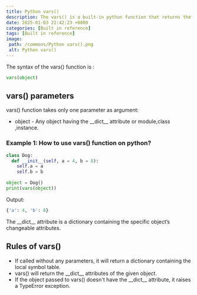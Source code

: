 ```yaml
---
title: Python vars()
description: The vars() is a built-in python function that returns the \_\_dict\_\_ attribute of an object.
date: 2025-01-03 22:42:23 +0800
categories: [Built in reference]
tags: [Built in reference]
image:
 path: /commons/Python vars().png
 alt: Python vars()
---
```


The syntax of the vars() function is :

```python
vars(object)

```

## vars() parameters

vars() function takes only one parameter as argument:

* object \- Any object having the \_\_dict\_\_ attribute or module,class ,instance.

### Example 1: How to use vars() function on python?

```python
class Dog:
  def __init__(self, a = 4, b = 8):
    self.a = a
    self.b = b
  
object = Dog()
print(vars(object))

```

Output:

```python
{'a': 4, 'b': 8}

```

The \_\_dict\_\_ attribute is a dictionary containing the specific object’s changeable attributes.

## Rules of vars()

* If called without any parameters, it will return a dictionary containing the local symbol table.  
* vars() will return the \_\_dict\_\_ attributes of the given object.  
* If the object passed to vars() doesn't have the \_\_dict\_\_ attribute, it raises a TypeError exception.